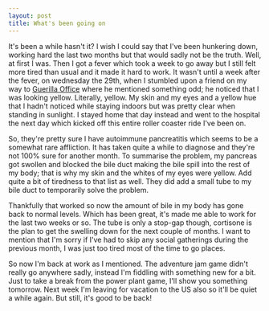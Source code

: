 ```yaml
---
layout: post
title: What's been going on
---
```


It's been a while hasn't it? I wish I could say that I've been hunkering down, working hard the last two months but that would sadly not be the truth. Well, at first I was. Then I got a fever which took a week to go away but I still felt more tired than usual and it made it hard to work. It wasn't until a week after the fever, on wednesday the 29th, when I stumbled upon a friend on my way to [Guerilla Office](http://www.meetup.com/Guerilla-Office-OREBRO/) where he mentioned something odd; he noticed that I was looking yellow. Literally, yellow. My skin and my eyes and a yellow hue that I hadn't noticed while staying indoors but was pretty clear when standing in sunlight. I stayed home that day instead and went to the hospital the next day which kicked off this entire roller coaster ride I've been on.

So, they're pretty sure I have autoimmune pancreatitis which seems to be a somewhat rare affliction. It has taken quite a while to diagnose and they're not 100% sure for another month. To summarise the problem, my pancreas got swollen and blocked the bile duct making the bile spill into the rest of my body; that is why my skin and the whites of my eyes were yellow. Add quite a bit of tiredness to that list as well. They did add a small tube to my bile duct to temporarily solve the problem.

Thankfully that worked so now the amount of bile in my body has gone back to normal levels. Which has been great, it's made me able to work for the last two weeks or so. The tube is only a stop-gap though, cortisone is the plan to get the swelling down for the next couple of months. I want to mention that I'm sorry if I've had to skip any social gatherings during the previous month, I was just too tired most of the time to go places.

So now I'm back at work as I mentioned. The adventure jam game didn't really go anywhere sadly, instead I'm fiddling with something new for a bit. Just to take a break from the power plant game, I'll show you something tomorrow. Next week I'm leaving for vacation to the US also so it'll be quiet a while again. But still, it's good to be back!